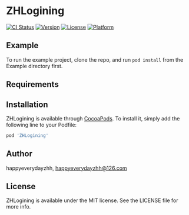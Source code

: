 # ZHLogining

[![CI Status](https://img.shields.io/travis/happyeverydayzhh/ZHLogining.svg?style=flat)](https://travis-ci.org/happyeverydayzhh/ZHLogining)
[![Version](https://img.shields.io/cocoapods/v/ZHLogining.svg?style=flat)](https://cocoapods.org/pods/ZHLogining)
[![License](https://img.shields.io/cocoapods/l/ZHLogining.svg?style=flat)](https://cocoapods.org/pods/ZHLogining)
[![Platform](https://img.shields.io/cocoapods/p/ZHLogining.svg?style=flat)](https://cocoapods.org/pods/ZHLogining)

## Example

To run the example project, clone the repo, and run `pod install` from the Example directory first.

## Requirements

## Installation

ZHLogining is available through [CocoaPods](https://cocoapods.org). To install
it, simply add the following line to your Podfile:

```ruby
pod 'ZHLogining'
```

## Author

happyeverydayzhh, happyeverydayzhh@126.com

## License

ZHLogining is available under the MIT license. See the LICENSE file for more info.
